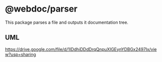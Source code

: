 # @webdoc/parser

This package parses a file and outputs it documentation tree.

## UML

https://drive.google.com/file/d/1IDdhiDDdDrqQnpuXIGEynYDBGx2497Ix/view?usp=sharing
